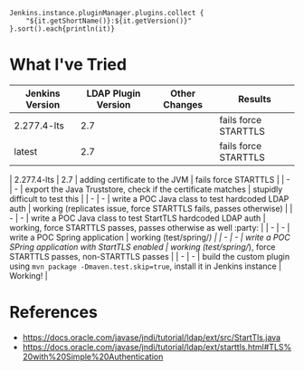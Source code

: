 ```
Jenkins.instance.pluginManager.plugins.collect {
    "${it.getShortName()}:${it.getVersion()}"
}.sort().each{println(it)}
```

# What I've Tried

| Jenkins Version | LDAP Plugin Version | Other Changes | Results |
| --- | --- | --- | --- |
| 2.277.4-lts | 2.7 | | fails force STARTTLS |
| latest | 2.7 | | fails force STARTTLS |

| 2.277.4-lts | 2.7 | adding certificate to the  JVM | fails force STARTTLS |
| - | - | export the Java Truststore, check if the certificate matches | stupidly difficult to test this |
| - | - | write a POC Java class to test hardcoded LDAP auth | working (replicates issue, force STARTTLS fails, passes otherwise) |
| - | - | write a POC Java class to test StartTLS hardcoded LDAP auth | working, force STARTTLS passes, passes otherwise as well :party: |
| - | - | write a POC Spring application | working (test/spring/*) |
| - | - | write a POC SPring application with StartTLS enabled | working (test/spring/*), force STARTTLS passes, non-STARTTLS passes |
| - | - | build the custom plugin using `mvn package -Dmaven.test.skip=true`, install it in Jenkins instance | Working! |
# References
- https://docs.oracle.com/javase/jndi/tutorial/ldap/ext/src/StartTls.java
- https://docs.oracle.com/javase/jndi/tutorial/ldap/ext/starttls.html#TLS%20with%20Simple%20Authentication
